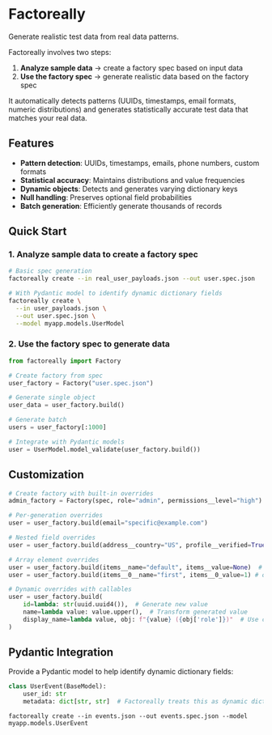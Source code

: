 # Factoreally

Generate realistic test data from real data patterns.

Factoreally involves two steps:

1. **Analyze sample data** → create a factory spec based on input data
2. **Use the factory spec** → generate realistic data based on the factory spec

It automatically detects patterns (UUIDs, timestamps, email formats, numeric distributions) and generates statistically accurate test data that matches your real data.

## Features

- **Pattern detection**: UUIDs, timestamps, emails, phone numbers, custom formats
- **Statistical accuracy**: Maintains distributions and value frequencies
- **Dynamic objects**: Detects and generates varying dictionary keys
- **Null handling**: Preserves optional field probabilities
- **Batch generation**: Efficiently generate thousands of records

## Quick Start

### 1. Analyze sample data to create a factory spec

```bash
# Basic spec generation
factoreally create --in real_user_payloads.json --out user.spec.json

# With Pydantic model to identify dynamic dictionary fields
factoreally create \
  --in user_payloads.json \
  --out user.spec.json \
  --model myapp.models.UserModel
```

### 2. Use the factory spec to generate data

```python
from factoreally import Factory

# Create factory from spec
user_factory = Factory("user.spec.json")

# Generate single object
user_data = user_factory.build()

# Generate batch
users = user_factory[:1000]

# Integrate with Pydantic models
user = UserModel.model_validate(user_factory.build())
```

## Customization

```python
# Create factory with built-in overrides
admin_factory = Factory(spec, role="admin", permissions__level="high")

# Per-generation overrides
user = user_factory.build(email="specific@example.com")

# Nested field overrides
user = user_factory.build(address__country="US", profile__verified=True)

# Array element overrides
user = user_factory.build(items__name="default", items__value=None)  # override all array elements
user = user_factory.build(items__0__name="first", items__0_value=1) # override specific array index

# Dynamic overrides with callables
user = user_factory.build(
    id=lambda: str(uuid.uuid4()),  # Generate new value
    name=lambda value: value.upper(),  # Transform generated value
    display_name=lambda value, obj: f"{value} ({obj['role']})"  # Use context of entire generated object
)
```

## Pydantic Integration

Provide a Pydantic model to help identify dynamic dictionary fields:

```python
class UserEvent(BaseModel):
    user_id: str
    metadata: dict[str, str]  # Factoreally treats this as dynamic dict
```

```shell
factoreally create --in events.json --out events.spec.json --model myapp.models.UserEvent
```
